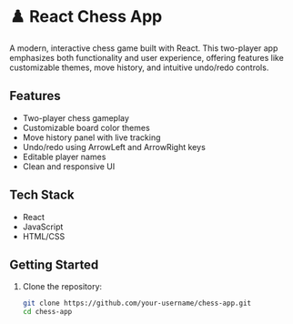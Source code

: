# ♟️ React Chess App

A modern, interactive chess game built with React. This two-player app emphasizes both functionality and user experience, offering features like customizable themes, move history, and intuitive undo/redo controls.

## Features

- Two-player chess gameplay
- Customizable board color themes
- Move history panel with live tracking
- Undo/redo using ArrowLeft and ArrowRight keys
- Editable player names
- Clean and responsive UI

##  Tech Stack

- React
- JavaScript
- HTML/CSS

## Getting Started

1. Clone the repository:
   ```bash
   git clone https://github.com/your-username/chess-app.git
   cd chess-app
